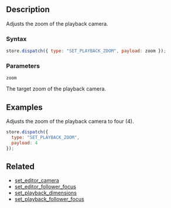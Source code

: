 ## Description

Adjusts the zoom of the playback camera.

### Syntax

```js
store.dispatch({ type: "SET_PLAYBACK_ZOOM", payload: zoom });
```

### Parameters

`zoom`

The target zoom of the playback camera.

## Examples

Adjusts the zoom of the playback camera to four (4).

```js
store.dispatch({
  type: "SET_PLAYBACK_ZOOM",
  payload: 4
});
```

## Related

- [set_editor_camera](./set_editor_camera.md)
- [set_editor_follower_focus](./set_editor_follower_focus.md)
- [set_playback_dimensions](./set_playback_dimensions.md)
- [set_playback_follower_focus](./set_playback_follower_focus.md)
